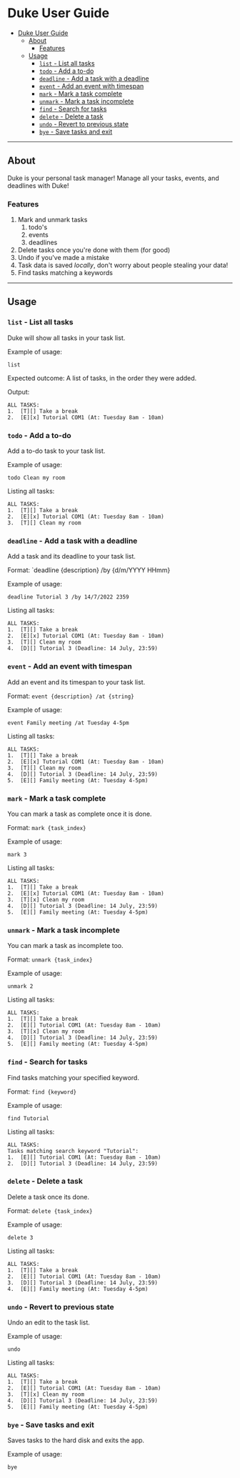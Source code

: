 Duke User Guide
===

- [Duke User Guide](#duke-user-guide)
  - [About](#about)
    - [Features](#features)
  - [Usage](#usage)
    - [`list` - List all tasks](#list---list-all-tasks)
    - [`todo` - Add a to-do](#todo---add-a-to-do)
    - [`deadline` - Add a task with a deadline](#deadline---add-a-task-with-a-deadline)
    - [`event` - Add an event with timespan](#event---add-an-event-with-timespan)
    - [`mark` - Mark a task complete](#mark---mark-a-task-complete)
    - [`unmark` - Mark a task incomplete](#unmark---mark-a-task-incomplete)
    - [`find` - Search for tasks](#find---search-for-tasks)
    - [`delete` - Delete a task](#delete---delete-a-task)
    - [`undo` - Revert to previous state](#undo---revert-to-previous-state)
    - [`bye` - Save tasks and exit](#bye---save-tasks-and-exit)

---
## About

Duke is your personal task manager! Manage all your tasks, events, and deadlines with Duke!

### Features
1. Mark and unmark tasks
   1. todo's
   2. events
   3. deadlines
2. Delete tasks once you're done with them (for good)
3. Undo if you've made a mistake
4. Task data is saved *locally*, don't worry about people stealing your data!
5. Find tasks matching a keywords

---
## Usage

### `list` - List all tasks

Duke will show all tasks in your task list.

Example of usage: 

`list`

Expected outcome: A list of tasks, in the order they were added.

Output:
```
ALL TASKS:
1.  [T][] Take a break
2.  [E][x] Tutorial COM1 (At: Tuesday 8am - 10am)
```

### `todo` - Add a to-do

Add a to-do task to your task list.

Example of usage: 

`todo Clean my room`

Listing all tasks:
```
ALL TASKS:
1.  [T][] Take a break
2.  [E][x] Tutorial COM1 (At: Tuesday 8am - 10am)
3.  [T][] Clean my room
```

### `deadline` - Add a task with a deadline

Add a task and its deadline to your task list.

Format: `deadline {description} /by {d/m/YYYY HHmm}

Example of usage: 

`deadline Tutorial 3 /by 14/7/2022 2359`

Listing all tasks:
```
ALL TASKS:
1.  [T][] Take a break
2.  [E][x] Tutorial COM1 (At: Tuesday 8am - 10am)
3.  [T][] Clean my room
4.  [D][] Tutorial 3 (Deadline: 14 July, 23:59)
```

### `event` - Add an event with timespan

Add an event and its timespan to your task list.

Format: `event {description} /at {string}`

Example of usage: 

`event Family meeting /at Tuesday 4-5pm`

Listing all tasks:
```
ALL TASKS:
1.  [T][] Take a break
2.  [E][x] Tutorial COM1 (At: Tuesday 8am - 10am)
3.  [T][] Clean my room
4.  [D][] Tutorial 3 (Deadline: 14 July, 23:59)
5.  [E][] Family meeting (At: Tuesday 4-5pm)
```

### `mark` - Mark a task complete

You can mark a task as complete once it is done.

Format: `mark {task_index}`

Example of usage: 

`mark 3`

Listing all tasks:
```
ALL TASKS:
1.  [T][] Take a break
2.  [E][x] Tutorial COM1 (At: Tuesday 8am - 10am)
3.  [T][x] Clean my room
4.  [D][] Tutorial 3 (Deadline: 14 July, 23:59)
5.  [E][] Family meeting (At: Tuesday 4-5pm)
```

### `unmark` - Mark a task incomplete

You can mark a task as incomplete too.

Format: `unmark {task_index}`

Example of usage: 

`unmark 2`

Listing all tasks:
```
ALL TASKS:
1.  [T][] Take a break
2.  [E][] Tutorial COM1 (At: Tuesday 8am - 10am)
3.  [T][x] Clean my room
4.  [D][] Tutorial 3 (Deadline: 14 July, 23:59)
5.  [E][] Family meeting (At: Tuesday 4-5pm)
```

### `find` - Search for tasks

Find tasks matching your specified keyword.

Format: `find {keyword}`

Example of usage: 

`find Tutorial`

Listing all tasks:
```
ALL TASKS:
Tasks matching search keyword "Tutorial":
1.  [E][] Tutorial COM1 (At: Tuesday 8am - 10am)
2.  [D][] Tutorial 3 (Deadline: 14 July, 23:59)
```

### `delete` - Delete a task

Delete a task once its done.

Format: `delete {task_index}`

Example of usage: 

`delete 3`

Listing all tasks:
```
ALL TASKS:
1.  [T][] Take a break
2.  [E][] Tutorial COM1 (At: Tuesday 8am - 10am)
3.  [D][] Tutorial 3 (Deadline: 14 July, 23:59)
4.  [E][] Family meeting (At: Tuesday 4-5pm)
```

### `undo` - Revert to previous state

Undo an edit to the task list.

Example of usage: 

`undo`

Listing all tasks:
```
ALL TASKS:
1.  [T][] Take a break
2.  [E][] Tutorial COM1 (At: Tuesday 8am - 10am)
3.  [T][x] Clean my room
4.  [D][] Tutorial 3 (Deadline: 14 July, 23:59)
5.  [E][] Family meeting (At: Tuesday 4-5pm)
```

### `bye` - Save tasks and exit

Saves tasks to the hard disk and exits the app.

Example of usage: 

`bye`
